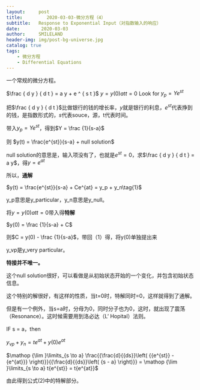 ```yaml
---
layout:     post
title:         2020-03-03-微分方程（4）
subtitle:   Response to Exponential Input（对指数输入的响应）
date:        2020-03-03
author:     SMILELAND
header-img: img/post-bg-universe.jpg
catalog: true
tags:
    - 微分方程
    - Differential Equations
---
```


一个常规的微分方程。

$\frac { d y } { d t } = a y + e ^ { s t }$
$y = y(0) at t = 0$
Look for $y_p = Ye^{st}$

把$\frac { d y } { d t }$比做银行的钱的增长率，$y$就是银行的利息，$e ^ { s t }$代表挣到的钱，是指数形式的，$s$代表souce，源，t代表时间。

带入$y_p = Ye^{st}$，得到$Y = \frac {1}{s-a}$

则 $y(t) = \frac{e^{st}}{s-a} + null solution$

null solution的意思是，输入项没有了，也就是$e^{st} = 0$，求$\frac { d y } { d t } = a y$，得$y = e^{at}$

所以，**通解**

$y(t) = \frac{e^{st}}{s-a} + Ce^{at} = y_p + y_n\tag{1}$

y_p意思是y_particular，y_n意思是y_null。

将$y = y(0) at t = 0$带入得**特解**

$y(0) = \frac {1}{s-a} + C$

则$C = y(0) - \frac {1}{s-a}$，带回（1）得，将y(0)单独提出来

y_vp是y_very particular。

**特接并不唯一。**

这个null solution很好，可以看做是从初始状态开始的一个变化，并包含初始状态信息。

这个特别的解很好，有这样的性质，当t=0时，特解同时=0，这样就得到了通解。

但是有一个例外，当s=a时，分母为0，同时分子也为0，这时，就出现了震荡（Resonance）。这时候需要用到洛必达（L‘ Hopital）法则。

IF s = a，then

$y_{vp}+y_n = t e^{at} + y(0)e^{at}\tag{2}$

$\mathop {\lim }\limits_{s \to a} \frac{{\frac{d}{{ds}}\left( {{e^{st}} - {e^{at}}} \right)}}{{\frac{d}{{ds}}\left( {s - a} \right)}} = \mathop {\lim }\limits_{s \to a} t{e^{st}} = t{e^{at}}$

由此得到公式(2)中的特解部分。